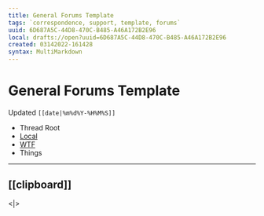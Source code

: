```yaml
---
title: General Forums Template
tags: `correspondence, support, template, forums`
uuid: 6D687A5C-44D8-470C-B485-A46A172B2E96
local: drafts://open?uuid=6D687A5C-44D8-470C-B485-A46A172B2E96
created: 03142022-161428
syntax: MultiMarkdown
---
```

 # General Forums Template
Updated `[[date|%m%d%Y-%H%M%S]]`

- Thread Root
- [Local](shareddocuments:///private/var/mobile/Library/Mobile%20Documents/com~apple~CloudDocs/Written/[[uuid]].md)
- [WTF](https://davidblue.wtf/drafts/[[uuid]].html)
- Things

---

## [[clipboard]]

<|>